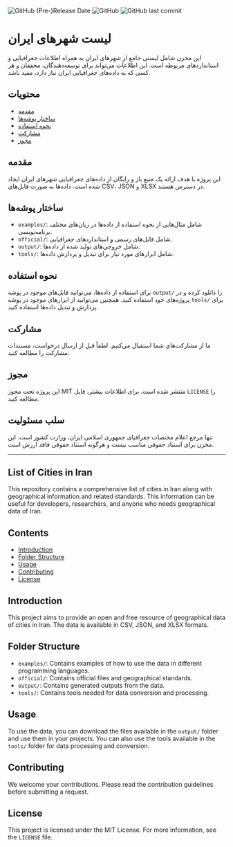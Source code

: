 ![GitHub (Pre-)Release Date](https://img.shields.io/github/release-date-pre/sajaddp/list-of-cities-in-Iran?style=for-the-badge)
![GitHub](https://img.shields.io/github/license/sajaddp/list-of-cities-in-Iran?style=for-the-badge)
![GitHub last commit](https://img.shields.io/github/last-commit/sajaddp/list-of-cities-in-Iran?style=for-the-badge)

# لیست شهرهای ایران

این مخزن شامل لیستی جامع از شهرهای ایران به همراه اطلاعات جغرافیایی و استانداردهای مربوطه است. این اطلاعات می‌تواند برای توسعه‌دهندگان، محققان و هر کسی که به داده‌های جغرافیایی ایران نیاز دارد، مفید باشد.

## محتویات

- [مقدمه](#مقدمه)
- [ساختار پوشه‌ها](#ساختار-پوشه‌ها)
- [نحوه استفاده](#نحوه-استفاده)
- [مشارکت](#مشارکت)
- [مجوز](#مجوز)

## مقدمه

این پروژه با هدف ارائه یک منبع باز و رایگان از داده‌های جغرافیایی شهرهای ایران ایجاد شده است. داده‌ها به صورت فایل‌های CSV، JSON و XLSX در دسترس هستند.

## ساختار پوشه‌ها

- `examples/`: شامل مثال‌هایی از نحوه استفاده از داده‌ها در زبان‌های مختلف برنامه‌نویسی.
- `official/`: شامل فایل‌های رسمی و استانداردهای جغرافیایی.
- `output/`: شامل خروجی‌های تولید شده از داده‌ها.
- `tools/`: شامل ابزارهای مورد نیاز برای تبدیل و پردازش داده‌ها.

## نحوه استفاده

برای استفاده از داده‌ها، می‌توانید فایل‌های موجود در پوشه `output/` را دانلود کرده و در پروژه‌های خود استفاده کنید. همچنین می‌توانید از ابزارهای موجود در پوشه `tools/` برای پردازش و تبدیل داده‌ها استفاده کنید.

## مشارکت

ما از مشارکت‌های شما استقبال می‌کنیم. لطفاً قبل از ارسال درخواست، مستندات مشارکت را مطالعه کنید.

## مجوز

این پروژه تحت مجوز MIT منتشر شده است. برای اطلاعات بیشتر، فایل `LICENSE` را مطالعه کنید.

## سلب مسئولیت

تنها مرجع اعلام مختصات جغرافیای جمهوری اسلامی ایران، وزارت کشور است. این مخزن برای استناد حقوقی مناسب نیست و هرگونه استناد حقوقی فاقد ارزش است.

---

## List of Cities in Iran

This repository contains a comprehensive list of cities in Iran along with geographical information and related standards. This information can be useful for developers, researchers, and anyone who needs geographical data of Iran.

## Contents

- [Introduction](#introduction)
- [Folder Structure](#folder-structure)
- [Usage](#usage)
- [Contributing](#contributing)
- [License](#license)

## Introduction

This project aims to provide an open and free resource of geographical data of cities in Iran. The data is available in CSV, JSON, and XLSX formats.

## Folder Structure

- `examples/`: Contains examples of how to use the data in different programming languages.
- `official/`: Contains official files and geographical standards.
- `output/`: Contains generated outputs from the data.
- `tools/`: Contains tools needed for data conversion and processing.

## Usage

To use the data, you can download the files available in the `output/` folder and use them in your projects. You can also use the tools available in the `tools/` folder for data processing and conversion.

## Contributing

We welcome your contributions. Please read the contribution guidelines before submitting a request.

## License

This project is licensed under the MIT License. For more information, see the `LICENSE` file.

